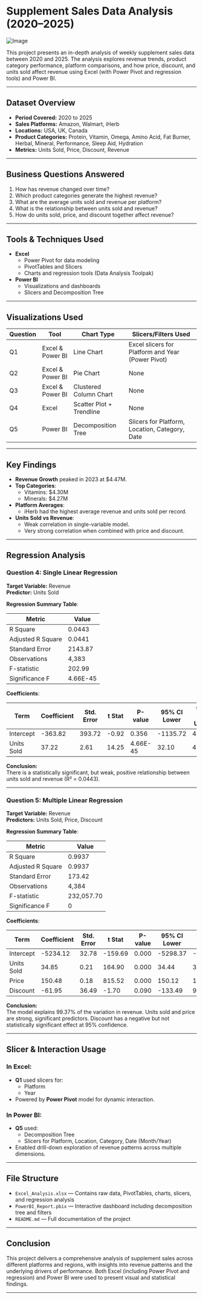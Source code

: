 #  Supplement Sales Data Analysis (2020–2025)

![Image](https://github.com/user-attachments/assets/cb3d7134-c8bd-474f-ac19-3ff638dc39ba)

This project presents an in-depth analysis of weekly supplement sales data between 2020 and 2025. The analysis explores revenue trends, product category performance, platform comparisons, and how price, discount, and units sold affect revenue using Excel (with Power Pivot and regression tools) and Power BI.

---

##  Dataset Overview

- **Period Covered:** 2020 to 2025  
- **Sales Platforms:** Amazon, Walmart, iHerb  
- **Locations:** USA, UK, Canada  
- **Product Categories:** Protein, Vitamin, Omega, Amino Acid, Fat Burner, Herbal, Mineral, Performance, Sleep Aid, Hydration  
- **Metrics:** Units Sold, Price, Discount, Revenue

---

##  Business Questions Answered

1. How has revenue changed over time?
2. Which product categories generate the highest revenue?
3. What are the average units sold and revenue per platform?
4. What is the relationship between units sold and revenue?
5. How do units sold, price, and discount together affect revenue?

---

##  Tools & Techniques Used

- **Excel**
  - Power Pivot for data modeling
  - PivotTables and Slicers
  - Charts and regression tools (Data Analysis Toolpak)
- **Power BI**
  - Visualizations and dashboards
  - Slicers and Decomposition Tree

---

##  Visualizations Used

| Question | Tool      | Chart Type               | Slicers/Filters Used                             |
|----------|-----------|--------------------------|--------------------------------------------------|
| Q1       | Excel & Power BI | Line Chart               | Excel slicers for Platform and Year (Power Pivot) |
| Q2       | Excel & Power BI | Pie Chart               | None                                             |
| Q3       | Excel & Power BI | Clustered Column Chart   | None                                             |
| Q4       | Excel              | Scatter Plot + Trendline | None                                             |
| Q5       | Power BI           | Decomposition Tree       | Slicers for Platform, Location, Category, Date   |

---

##  Key Findings

- **Revenue Growth** peaked in 2023 at $4.47M.
- **Top Categories**:
  - Vitamins: $4.30M  
  - Minerals: $4.27M  
- **Platform Averages**:
  - iHerb had the highest average revenue and units sold per record.
- **Units Sold vs Revenue**:
  - Weak correlation in single-variable model.
  - Very strong correlation when combined with price and discount.

---

##  Regression Analysis

###  Question 4: Single Linear Regression  
**Target Variable:** Revenue  
**Predictor:** Units Sold  

**Regression Summary Table**:

| Metric                 | Value         |
|------------------------|---------------|
| R Square               | 0.0443        |
| Adjusted R Square      | 0.0441        |
| Standard Error         | 2143.87       |
| Observations           | 4,383         |
| F-statistic            | 202.99        |
| Significance F         | 4.66E-45      |

**Coefficients**:

| Term       | Coefficient | Std. Error | t Stat   | P-value    | 95% CI Lower | 95% CI Upper |
|------------|-------------|------------|----------|------------|---------------|---------------|
| Intercept  | -363.82     | 393.72     | -0.92    | 0.356      | -1135.72      | 408.08        |
| Units Sold | 37.22       | 2.61       | 14.25    | 4.66E-45   | 32.10         | 42.34         |

**Conclusion:**  
There is a statistically significant, but weak, positive relationship between units sold and revenue (R² = 0.0443).

---

###  Question 5: Multiple Linear Regression  
**Target Variable:** Revenue  
**Predictors:** Units Sold, Price, Discount  

**Regression Summary Table**:

| Metric                 | Value         |
|------------------------|---------------|
| R Square               | 0.9937        |
| Adjusted R Square      | 0.9937        |
| Standard Error         | 173.42        |
| Observations           | 4,384         |
| F-statistic            | 232,057.70    |
| Significance F         | 0             |

**Coefficients**:

| Term       | Coefficient  | Std. Error | t Stat     | P-value | 95% CI Lower | 95% CI Upper |
|------------|--------------|------------|------------|---------|---------------|---------------|
| Intercept  | -5234.12     | 32.78      | -159.69    | 0.000   | -5298.37       | -5169.86       |
| Units Sold | 34.85        | 0.21       | 164.90     | 0.000   | 34.44          | 35.27          |
| Price      | 150.48       | 0.18       | 815.52     | 0.000   | 150.12         | 150.84         |
| Discount   | -61.95       | 36.49      | -1.70      | 0.090   | -133.49        | 9.59           |

**Conclusion:**  
The model explains 99.37% of the variation in revenue. Units sold and price are strong, significant predictors. Discount has a negative but not statistically significant effect at 95% confidence.

---

##  Slicer & Interaction Usage

### In **Excel**:
- **Q1** used slicers for:
  - Platform
  - Year  
- Powered by **Power Pivot** model for dynamic interaction.

### In **Power BI**:
- **Q5** used:
  - Decomposition Tree
  - Slicers for Platform, Location, Category, Date (Month/Year)  
- Enabled drill-down exploration of revenue patterns across multiple dimensions.

---

##  File Structure

- `Excel_Analysis.xlsx` — Contains raw data, PivotTables, charts, slicers, and regression analysis  
- `PowerBI_Report.pbix` — Interactive dashboard including decomposition tree and filters  
- `README.md` — Full documentation of the project

---

##  Conclusion

This project delivers a comprehensive analysis of supplement sales across different platforms and regions, with insights into revenue patterns and the underlying drivers of performance. Both Excel (including Power Pivot and regression) and Power BI were used to present visual and statistical findings.

---
